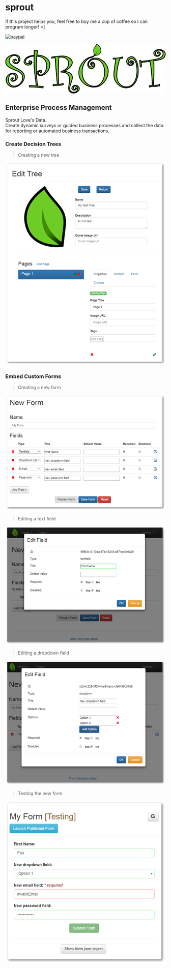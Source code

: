 # sprout

If this project helps you, feel free to buy me a cup of coffee so I can program longer! =]  

[![paypal](https://www.paypalobjects.com/en_US/i/btn/btn_donateCC_LG.gif)](https://paypal.me/Savantly)


![Sprout](src/main/resources/public/modules/core/img/brand/sprout.png)

## Enterprise Process Management 

Sprout Love's Data.  
Create dynamic surveys or guided business processes and collect the data for reporting or automated business transactions.

### Create Decision Trees

> Creating a new tree 

![New Tree](screenshots/treeEdit.PNG) 

### Embed Custom Forms

> Creating a new form 

![New Tree](screenshots/formEdit.PNG) 

> Editing a text field

![New Tree](screenshots/textFieldEdit.PNG) 

> Editing a dropdown field

![New Tree](screenshots/dropdownFieldEdit.PNG) 

> Testing the new form

![New Tree](screenshots/formTest.PNG) 